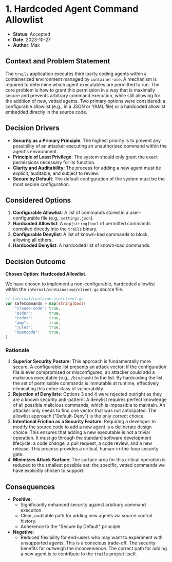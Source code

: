 # 1. Hardcoded Agent Command Allowlist

- **Status**: Accepted
- **Date**: 2023-10-27
- **Author**: Max

## Context and Problem Statement

The `trails` application executes third-party coding agents within a containerized environment managed by `container-use`. A mechanism is required to determine which agent executables are permitted to run. The core problem is how to grant this permission in a way that is maximally secure and prevents arbitrary command execution, while still allowing for the addition of new, vetted agents. Two primary options were considered: a configurable allowlist (e.g., in a JSON or YAML file) or a hardcoded allowlist embedded directly in the source code.

## Decision Drivers

- **Security as a Primary Principle**: The highest priority is to prevent any possibility of an attacker executing an unauthorized command within the agent's environment.
- **Principle of Least Privilege**: The system should only grant the exact permissions necessary for its function.
- **Clarity and Auditability**: The process for adding a new agent must be explicit, auditable, and subject to review.
- **Secure by Default**: The default configuration of the system must be the most secure configuration.

## Considered Options

1.  **Configurable Allowlist**: A list of commands stored in a user-configurable file (e.g., `settings.json`).
2.  **Hardcoded Allowlist**: A `map[string]bool` of permitted commands compiled directly into the `trails` binary.
3.  **Configurable Denylist**: A list of known-bad commands to block, allowing all others.
4.  **Hardcoded Denylist**: A hardcoded list of known-bad commands.

## Decision Outcome

**Chosen Option:** **Hardcoded Allowlist**.

We have chosen to implement a non-configurable, hardcoded allowlist within the `internal/containeruse/client.go` source file.

```go
// internal/containeruse/client.go
var safeCommands = map[string]bool{
	"claude-code": true,
	"aider":       true,
	"codex":       true,
    "amp":         true,
    "jules":       true,
    "opencode":    true,
}
```

### Rationale

1.  **Superior Security Posture**: This approach is fundamentally more secure. A configurable list presents an attack vector: if the configuration file is ever compromised or misconfigured, an attacker could add a malicious executable (e.g., `/bin/bash`) to the list. By hardcoding the list, the set of permissible commands is immutable at runtime, effectively eliminating this entire class of vulnerability.
2.  **Rejection of Denylists**: Options 3 and 4 were rejected outright as they are a known security anti-pattern. A denylist requires perfect knowledge of all possible malicious commands, which is impossible to maintain. An attacker only needs to find one vector that was not anticipated. The allowlist approach ("Default-Deny") is the only correct choice.
3.  **Intentional Friction as a Security Feature**: Requiring a developer to modify the source code to add a new agent is a deliberate design choice. This ensures that adding a new executable is not a trivial operation. It must go through the standard software development lifecycle: a code change, a pull request, a code review, and a new release. This process provides a critical, human-in-the-loop security gate.
4.  **Minimizes Attack Surface**: The surface area for this critical operation is reduced to the smallest possible set: the specific, vetted commands we have explicitly chosen to support.

## Consequences

- **Positive**:
    - Significantly enhanced security against arbitrary command execution.
    - Clear, auditable path for adding new agents via source control history.
    - Adherence to the "Secure by Default" principle.
- **Negative**:
  - Reduced flexibility for end-users who may want to experiment with unsupported agents. This is a conscious trade-off. The security benefits far outweigh the inconvenience. The correct path for adding a new agent is to contribute to the `trails` project itself. 